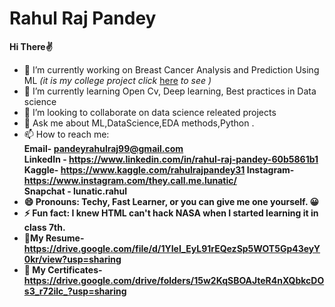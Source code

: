 # Rahul Raj Pandey 



  
  
**Hi There✌**
- 🔭 I’m currently working on Breast Cancer Analysis and Prediction Using ML *(it is my college project click* <a href=https://github.com/Rahulraj31/Breast-Cancer-Analysis-and-Prediction-Using-ML>here</a> *to see )*
- 🌱 I’m currently learning Open Cv, Deep learning, Best practices in Data science 
- 👯 I’m looking to collaborate on data science releated projects
- 💬 Ask me about  ML,DataScience,EDA methods,Python .
- 📫 How to reach me: <br>  <b>Email<b>- pandeyrahulraj99@gmail.com<br>
                             <b>LinkedIn<b> - https://www.linkedin.com/in/rahul-raj-pandey-60b5861b1 <br>
                             <b>Kaggle<b>- https://www.kaggle.com/rahulrajpandey31
                             <b>Instagram<b>- https://www.instagram.com/they.call.me.lunatic/ <br>
                             <b>Snapchat<b> - lunatic.rahul                               
- 😄 Pronouns: Techy, Fast Learner, or you can give me one yourself. 😀
- ⚡ Fun fact: I knew HTML can't hack NASA  when I started learning it in class 7th.
- 📜My Resume- https://drive.google.com/file/d/1YIeI_EyL91rEQezSp5WOT5Gp43eyY0kr/view?usp=sharing
- 📄 My Certificates-https://drive.google.com/drive/folders/15w2KqSBOAJteR4nXQbkcDOs3_r72ilc_?usp=sharing


